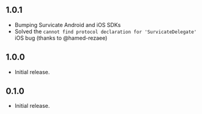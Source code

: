 ## 1.0.1

* Bumping Survicate Android and iOS SDKs
* Solved the `cannot find protocol declaration for 'SurvicateDelegate'` iOS bug (thanks to @hamed-rezaee)

## 1.0.0

* Initial release.

## 0.1.0

* Initial release.